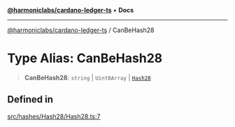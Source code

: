 [**@harmoniclabs/cardano-ledger-ts**](../README.md) • **Docs**

***

[@harmoniclabs/cardano-ledger-ts](../globals.md) / CanBeHash28

# Type Alias: CanBeHash28

> **CanBeHash28**: `string` \| `Uint8Array` \| [`Hash28`](../classes/Hash28.md)

## Defined in

[src/hashes/Hash28/Hash28.ts:7](https://github.com/HarmonicLabs/cardano-ledger-ts/blob/94dd590ffe94133126b0d8d49920fc7b002e1975/src/hashes/Hash28/Hash28.ts#L7)
